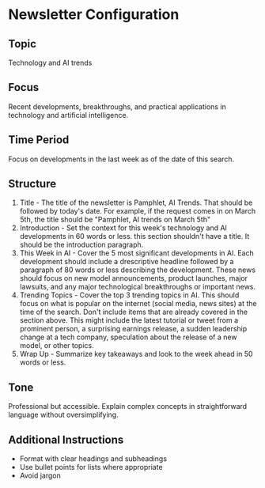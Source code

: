 # Newsletter Configuration

## Topic
Technology and AI trends

## Focus
Recent developments, breakthroughs, and practical applications in technology and artificial intelligence.

## Time Period
Focus on developments in the last week as of the date of this search.

## Structure
1. Title - The title of the newsletter is Pamphlet, AI Trends. That should be followed by today's date. For example, if the request comes in on March 5th, the title should be "Pamphlet, AI trends on March 5th"
1. Introduction - Set the context for this week's technology and AI developments in 60 words or less. this section shouldn't have a title. It should be the introduction paragraph.
2. This Week in AI - Cover the 5 most significant developments in AI. Each development should include a drescriptive headline followed by a paragraph of 80 words or less describing the development. These news should focus on new model announcements, product launches, major lawsuits, and any major technological breakthroughs or important news.
3. Trending Topics - Cover the top 3 trending topics in AI. This should focus on what is popular on the internet (social media, news sites) at the time of the search. Don't include items that are already covered in the section above. This might include the latest tutorial or tweet from a prominent person, a surprising earnings release, a sudden leadership change at a tech company, speculation about the release of a new model, or other topics.
5. Wrap Up - Summarize key takeaways and look to the week ahead in 50 words or less.

## Tone
Professional but accessible. Explain complex concepts in straightforward language without oversimplifying.

## Additional Instructions
- Format with clear headings and subheadings
- Use bullet points for lists where appropriate
- Avoid jargon